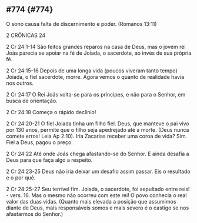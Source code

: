 ## #774 {#774}

O sono causa falta de discernimento e poder. (Romanos 13:11)

2 CRÔNICAS 24

2 Cr 24:1-14 São feitos grandes reparos na casa de Deus, mas o jovem rei Joás parecia se apoiar na fé de Joiada, o sacerdote, ao invés de sua própria fé.

2 Cr 24:15-16 Depois de uma longa vida (poucos viveram tanto tempo) Joiada, o fiel sacerdote, morre. Agora vemos o quanto de realidade havia nos outros.

2 Cr 24:17 O Rei Joás volta-se para os príncipes, e não para o Senhor, em busca de orientação.

2 Cr 24:18 Começa o rápido declínio!

2 Cr 24:20-21 O fiel Joiada tinha um filho fiel. Deus, que manteve o pai vivo por 130 anos, permite que o filho seja apedrejado até a morte. (Deus nunca comete erros! Leia Ap 2:10). Iria Zacarias receber uma coroa de vida? Sim. Fiel a Deus, pagou o preço.

2 Cr 24:22 Até onde Joás chega afastando-se do Senhor. E ainda desafia a Deus para que faça algo a respeito.

2 Cr 24:23-25 Deus não iria deixar um desafio assim passar. Eis o resultado e o por quê.

2 Cr 24:25-27 Seu terrível fim. Joiada, o sacerdote, foi sepultado entre reis! - vers. 16\. Mas o mesmo não ocorreu com este rei! O povo conhecia o real valor das duas vidas. (Quanto mais elevada a posição que assumimos diante de Deus, mais responsáveis somos e mais severo é o castigo se nos afastarmos do Senhor.)